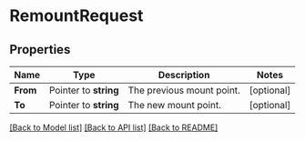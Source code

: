 # RemountRequest


## Properties

Name | Type | Description | Notes
------------ | ------------- | ------------- | -------------
**From** | Pointer to **string** | The previous mount point. | [optional] 
**To** | Pointer to **string** | The new mount point. | [optional] 





[[Back to Model list]](../README.md#documentation-for-models) [[Back to API list]](../README.md#documentation-for-api-endpoints) [[Back to README]](../README.md)


